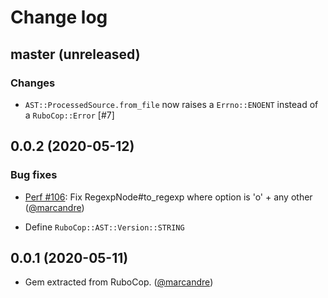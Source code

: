 # Change log

## master (unreleased)

### Changes

* `AST::ProcessedSource.from_file` now raises a `Errno::ENOENT` instead of a `RuboCop::Error` [#7]

## 0.0.2 (2020-05-12)

### Bug fixes

* [Perf #106](https://github.com/rubocop-hq/rubocop-performance#106): Fix RegexpNode#to_regexp where option is 'o' + any other ([@marcandre][])

* Define `RuboCop::AST::Version::STRING`

## 0.0.1 (2020-05-11)

* Gem extracted from RuboCop. ([@marcandre][])

[@marcandre]: https://github.com/marcandre
